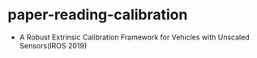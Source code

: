 # paper-reading-calibration
- A Robust Extrinsic Calibration Framework for Vehicles with Unscaled Sensors(IROS 2019)